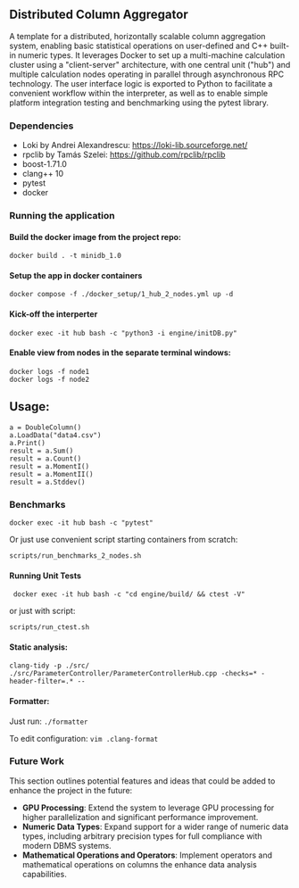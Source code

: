 ## Distributed Column Aggregator
A template for a distributed, horizontally scalable column aggregation system, enabling basic statistical operations on user-defined and C++ built-in numeric types. It leverages Docker to set up a multi-machine calculation cluster using a "client-server" architecture, with one central unit ("hub") and multiple calculation nodes operating in parallel through asynchronous RPC technology. The user interface logic is exported to Python to facilitate a convenient workflow within the interpreter, as well as to enable simple platform integration testing and benchmarking using the pytest library.

### Dependencies

- Loki by Andrei Alexandrescu: https://loki-lib.sourceforge.net/
- rpclib by Tamás Szelei: https://github.com/rpclib/rpclib
- boost-1.71.0
- clang++ 10
- pytest
- docker

### Running the application

#### Build the docker image from the project repo:

```docker build . -t minidb_1.0```

#### Setup the app in docker containers

```docker compose -f ./docker_setup/1_hub_2_nodes.yml up -d```

#### Kick-off the interperter

```docker exec -it hub bash -c "python3 -i engine/initDB.py"```

#### Enable view from nodes in the separate terminal windows:

```
docker logs -f node1
docker logs -f node2
```
## Usage:
```
a = DoubleColumn() 
a.LoadData("data4.csv")
a.Print()
result = a.Sum()
result = a.Count()
result = a.MomentI()
result = a.MomentII()
result = a.Stddev()
```

### Benchmarks

```docker exec -it hub bash -c "pytest" ```

Or just use convenient script starting containers from scratch:

```scripts/run_benchmarks_2_nodes.sh```

#### Running Unit Tests

``` docker exec -it hub bash -c "cd engine/build/ && ctest -V"```

or just with script: 

```scripts/run_ctest.sh```

#### Static analysis:
```
clang-tidy -p ./src/ ./src/ParameterController/ParameterControllerHub.cpp -checks=* -header-filter=.* --
```

#### Formatter:
Just run:
```./formatter```

To edit configuration:
```vim .clang-format```

### Future Work
This section outlines potential features and ideas that could be added to enhance the project in the future:
- **GPU Processing**: Extend the system to leverage GPU processing for higher parallelization and significant performance improvement.
- **Numeric Data Types**: Expand support for a wider range of numeric data types, including arbitrary precision types for full compliance with modern DBMS systems.
- **Mathematical Operations and Operators**: Implement operators and mathematical operations on columns the enhance data analysis capabilities.
